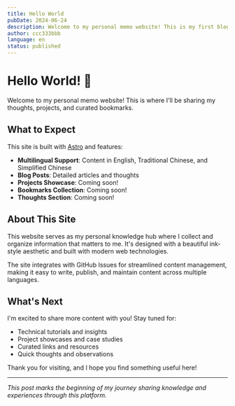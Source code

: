 ```yaml
---
title: Hello World
pubDate: 2024-06-24
description: Welcome to my personal memo website! This is my first blog post.
author: ccc333bbb
language: en
status: published
---
```


# Hello World! 👋

Welcome to my personal memo website! This is where I'll be sharing my thoughts, projects, and curated bookmarks.

## What to Expect

This site is built with [Astro](https://astro.build/) and features:

- **Multilingual Support**: Content in English, Traditional Chinese, and Simplified Chinese
- **Blog Posts**: Detailed articles and thoughts
- **Projects Showcase**: Coming soon!
- **Bookmarks Collection**: Coming soon!
- **Thoughts Section**: Coming soon!

## About This Site

This website serves as my personal knowledge hub where I collect and organize information that matters to me. It's designed with a beautiful ink-style aesthetic and built with modern web technologies.

The site integrates with GitHub Issues for streamlined content management, making it easy to write, publish, and maintain content across multiple languages.

## What's Next

I'm excited to share more content with you! Stay tuned for:

- Technical tutorials and insights
- Project showcases and case studies
- Curated links and resources
- Quick thoughts and observations

Thank you for visiting, and I hope you find something useful here!

---

*This post marks the beginning of my journey sharing knowledge and experiences through this platform.*